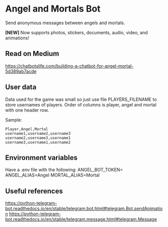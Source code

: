 # Angel and Mortals Bot

Send anonymous messages between angels and mortals. 

**[NEW]** Now supports photos, stickers, documents, audio, video, and animations!

## Read on Medium

https://chatbotslife.com/building-a-chatbot-for-angel-mortal-5d389ab7acde

## User data

Data used for the game was small so just use file PLAYERS_FILENAME to store usernames of players.
Order of columns is player, angel and mortal with one header row.

Sample:
```
Player,Angel,Mortal
username1,username2,username3
username2,username3,username1
username3,username1,username2
```

## Environment variables

Have a .env file with the following:
ANGEL_BOT_TOKEN=
ANGEL_ALIAS=Angel
MORTAL_ALIAS=Mortal

## Useful references
https://python-telegram-bot.readthedocs.io/en/stable/telegram.bot.html#telegram.Bot.sendAnimation
https://python-telegram-bot.readthedocs.io/en/stable/telegram.message.html#telegram.Message

